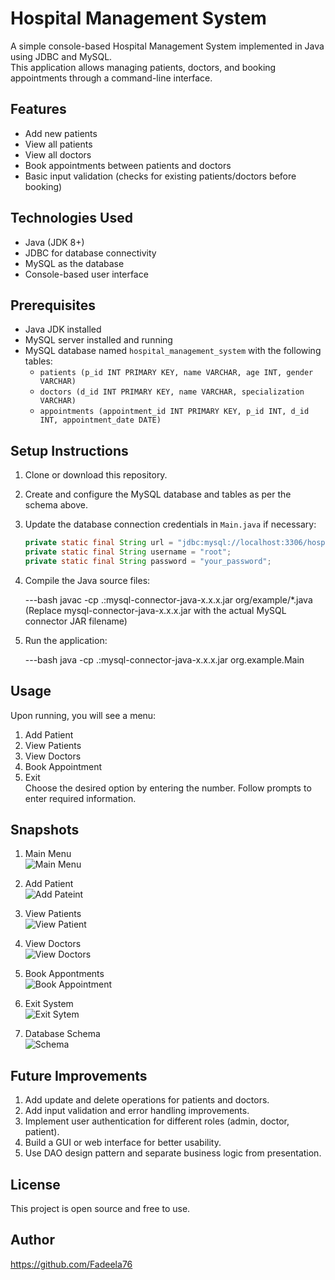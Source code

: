 # Hospital Management System

A simple console-based Hospital Management System implemented in Java using JDBC and MySQL.  
This application allows managing patients, doctors, and booking appointments through a command-line interface.

## Features

- Add new patients  
- View all patients  
- View all doctors  
- Book appointments between patients and doctors  
- Basic input validation (checks for existing patients/doctors before booking)
  
## Technologies Used

- Java (JDK 8+)  
- JDBC for database connectivity  
- MySQL as the database  
- Console-based user interface  

## Prerequisites

- Java JDK installed  
- MySQL server installed and running  
- MySQL database named `hospital_management_system` with the following tables:
  - `patients (p_id INT PRIMARY KEY, name VARCHAR, age INT, gender VARCHAR)`  
  - `doctors (d_id INT PRIMARY KEY, name VARCHAR, specialization VARCHAR)`  
  - `appointments (appointment_id INT PRIMARY KEY, p_id INT, d_id INT, appointment_date DATE)`  

## Setup Instructions

1. Clone or download this repository.  
2. Create and configure the MySQL database and tables as per the schema above.  
3. Update the database connection credentials in `Main.java` if necessary:  

   ```java
   private static final String url = "jdbc:mysql://localhost:3306/hospital_management_system";
   private static final String username = "root";
   private static final String password = "your_password";
4. Compile the Java source files:

   ---bash
   javac -cp .:mysql-connector-java-x.x.x.jar org/example/*.java<br>
   (Replace mysql-connector-java-x.x.x.jar with the actual MySQL connector JAR filename)
5. Run the application:

   ---bash
   java -cp .:mysql-connector-java-x.x.x.jar org.example.Main

## Usage

Upon running, you will see a menu:
1. Add Patient  
2. View Patients  
3. View Doctors  
4. Book Appointment  
5. Exit  
Choose the desired option by entering the number.
Follow prompts to enter required information.

## Snapshots
1. Main Menu <br>
![Main Menu](media/mainMenu.png)

2. Add Patient<br>
![Add Pateint](media/addPatient.png)

3. View Patients<br>
![View Patient](media/viewPatients.png)

4. View Doctors<br>
![View Doctors](media/viewDoctors.png)

5. Book Appontments<br>
![Book Appointment](media/bookAppointment.png)

6. Exit System<br>
![Exit Sytem](media/exitSystem.png)

7. Database Schema<br>
![Schema](media/db_schema.png)


## Future Improvements

1. Add update and delete operations for patients and doctors.
2. Add input validation and error handling improvements.
3. Implement user authentication for different roles (admin, doctor, patient).
4. Build a GUI or web interface for better usability.
5. Use DAO design pattern and separate business logic from presentation.

## License
This project is open source and free to use.

## Author
https://github.com/Fadeela76

